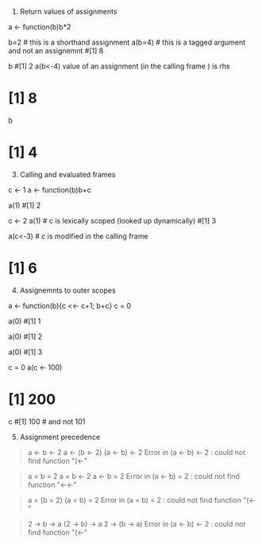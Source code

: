 1. Return values of assignments

a <- function(b)b*2

b=2			# this is a shorthand assignment
a(b=4)  	# this is a tagged argument and not an assignemnt
#[1] 8

b
#[1] 2
a(b<-4) value of an assignment (in the calling frame ) is rhs
# [1] 8
b
# [1] 4


3. Calling and evaluated frames  

c <- 1
a <- function(b)b+c

a(1)
#[1] 2

c <- 2
a(1)		# c is lexically scoped (looked up dynamically)
#[1] 3

a(c<-3)		# c is modified in the calling frame
# [1] 6

4. Assignemnts to outer scopes

a <- function(b){c <<- c+1; b+c}
c = 0

a(0)
#[1] 1

a(0)
#[1] 2

a(0)
#[1] 3

c = 0
a(c <- 100)
# [1] 200

c
#[1] 100 	# and not 101

5. Assignment precedence

> a <- b <- 2
> a <- (b <- 2)
> (a <- b) <- 2
Error in (a <- b) <- 2 : could not find function "(<-"

> a = b = 2
> a = b <- 2
> a <- b = 2
Error in (a <- b) = 2 : could not find function "<-<-"

> a = (b = 2)
> (a = b) = 2
Error in (a = b) = 2 : could not find function "(<-"

> 2 -> b -> a
> (2 -> b) -> a
> 2 -> (b -> a)
Error in (a <- b) <- 2 : could not find function "(<-"



